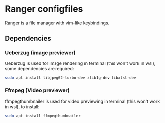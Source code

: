 # Ranger configfiles
Ranger is a file manager with vim-like keybindings.

## Dependencies

### Ueberzug (image previewer)
Ueberzug is used for image rendering in terminal (this won't work in wsl), some dependencies are required:
```sh
sudo apt install libjpeg62-turbo-dev zlib1g-dev libxtst-dev 
```

### Ffmpeg (Video previewer)
ffmpegthumbnailer is used for video previewing in terminal (this won't work in wsl), to install:
```sh
sudo apt install ffmpegthumbnailer
```
